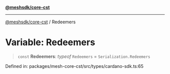 [**@meshsdk/core-cst**](../README.md)

***

[@meshsdk/core-cst](../globals.md) / Redeemers

# Variable: Redeemers

> `const` **Redeemers**: *typeof* `Redeemers` = `Serialization.Redeemers`

Defined in: packages/mesh-core-cst/src/types/cardano-sdk.ts:65
